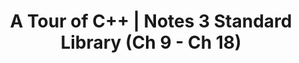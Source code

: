 ---
layout: post
title: A Tour of C++ | Notes 3 Standard Library (Ch 9 - Ch 18)
categories: book
tags: [C++, language]
description: >
toc:
  sidebar: right
media_subpath: /assets/img/cs61b/
thumbnail: /assets/img/cpp/a_tour_of_c++.jpg
---